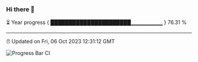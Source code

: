 ### Hi there 👋

⏳ Year progress { ██████████████████████▁▁▁▁▁▁▁▁ } 76.31 %

---

⏰ Updated on Fri, 06 Oct 2023 12:31:12 GMT

![Progress Bar CI](https://github.com/liununu/liununu/workflows/Progress%20Bar%20CI/badge.svg)

